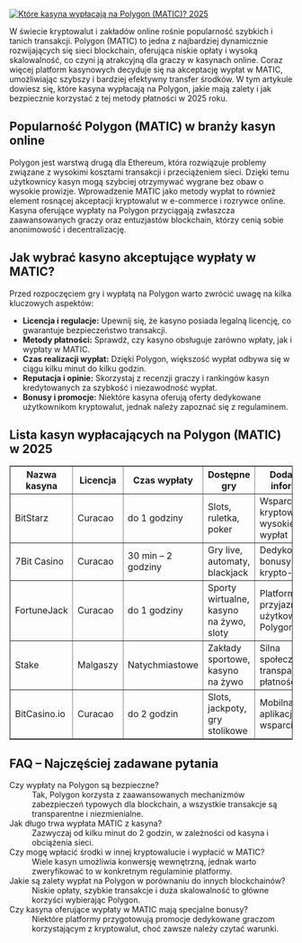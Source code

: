 [![Które kasyna wypłacają na Polygon (MATIC)? 2025](https://123-caf.pages.dev/gitsignup.png)](https://vrmoo.ru/Bt82HjjY)

<p>W świecie kryptowalut i zakładów online rośnie popularność szybkich i tanich transakcji. Polygon (MATIC) to jedna z najbardziej dynamicznie rozwijających się sieci blockchain, oferująca niskie opłaty i wysoką skalowalność, co czyni ją atrakcyjną dla graczy w kasynach online. Coraz więcej platform kasynowych decyduje się na akceptację wypłat w MATIC, umożliwiając szybszy i bardziej efektywny transfer środków. W tym artykule dowiesz się, które kasyna wypłacają na Polygon, jakie mają zalety i jak bezpiecznie korzystać z tej metody płatności w 2025 roku.</p>  <h2>Popularność Polygon (MATIC) w branży kasyn online</h2> <p>Polygon jest warstwą drugą dla Ethereum, która rozwiązuje problemy związane z wysokimi kosztami transakcji i przeciążeniem sieci. Dzięki temu użytkownicy kasyn mogą szybciej otrzymywać wygrane bez obaw o wysokie prowizje. Wprowadzenie MATIC jako metody wypłat to również element rosnącej akceptacji kryptowalut w e-commerce i rozrywce online. Kasyna oferujące wypłaty na Polygon przyciągają zwłaszcza zaawansowanych graczy oraz entuzjastów blockchain, którzy cenią sobie anonimowość i decentralizację.</p>  <h2>Jak wybrać kasyno akceptujące wypłaty w MATIC?</h2> <p>Przed rozpoczęciem gry i wypłatą na Polygon warto zwrócić uwagę na kilka kluczowych aspektów:</p> <ul>   <li><strong>Licencja i regulacje:</strong> Upewnij się, że kasyno posiada legalną licencję, co gwarantuje bezpieczeństwo transakcji.</li>   <li><strong>Metody płatności:</strong> Sprawdź, czy kasyno obsługuje zarówno wpłaty, jak i wypłaty w MATIC.</li>   <li><strong>Czas realizacji wypłat:</strong> Dzięki Polygon, większość wypłat odbywa się w ciągu kilku minut do kilku godzin.</li>   <li><strong>Reputacja i opinie:</strong> Skorzystaj z recenzji graczy i rankingów kasyn kredytowanych za szybkość i niezawodność wypłat.</li>   <li><strong>Bonusy i promocje:</strong> Niektóre kasyna oferują oferty dedykowane użytkownikom kryptowalut, jednak należy zapoznać się z regulaminem.</li> </ul>  <h2>Lista kasyn wypłacających na Polygon (MATIC) w 2025</h2> <table border="1" cellpadding="8" cellspacing="0" style="border-collapse: collapse; width: 100%;">   <thead>     <tr>       <th>Nazwa kasyna</th>       <th>Licencja</th>       <th>Czas wypłaty</th>       <th>Dostępne gry</th>       <th>Dodatkowe informacje</th>     </tr>   </thead>   <tbody>     <tr>       <td>BitStarz</td>       <td>Curacao</td>       <td>do 1 godziny</td>       <td>Slots, ruletka, poker</td>       <td>Wsparcie wielu kryptowalut, wysokie limity wypłat</td>     </tr>     <tr>       <td>7Bit Casino</td>       <td>Curacao</td>       <td>30 min – 2 godziny</td>       <td>Gry live, automaty, blackjack</td>       <td>Dedykowane bonusy dla krypto-graczy</td>     </tr>     <tr>       <td>FortuneJack</td>       <td>Curacao</td>       <td>do 1 godziny</td>       <td>Sporty wirtualne, kasyno na żywo, sloty</td>       <td>Platforma przyjazna dla użytkowników Polygon</td>     </tr>     <tr>       <td>Stake</td>       <td>Malgaszy</td>       <td>Natychmiastowe</td>       <td>Zakłady sportowe, kasyno na żywo</td>       <td>Silna społeczność, transparentność płatności</td>     </tr>     <tr>       <td>BitCasino.io</td>       <td>Curacao</td>       <td>do 2 godzin</td>       <td>Slots, jackpoty, gry stolikowe</td>       <td>Mobilna aplikacja i pełne wsparcie MATIC</td>     </tr>   </tbody> </table>  <h2>FAQ – Najczęściej zadawane pytania</h2> <dl>   <dt>Czy wypłaty na Polygon są bezpieczne?</dt>   <dd>Tak, Polygon korzysta z zaawansowanych mechanizmów zabezpieczeń typowych dla blockchain, a wszystkie transakcje są transparentne i niezmienialne.</dd>    <dt>Jak długo trwa wypłata MATIC z kasyna?</dt>   <dd>Zazwyczaj od kilku minut do 2 godzin, w zależności od kasyna i obciążenia sieci.</dd>    <dt>Czy mogę wpłacić środki w innej kryptowalucie i wypłacić w MATIC?</dt>   <dd>Wiele kasyn umożliwia konwersję wewnętrzną, jednak warto zweryfikować to w konkretnym regulaminie platformy.</dd>    <dt>Jakie są zalety wypłat na Polygon w porównaniu do innych blockchainów?</dt>   <dd>Niskie opłaty, szybkie transakcje i duża skalowalność to główne korzyści wybierając Polygon.</dd>    <dt>Czy kasyna oferujące wypłaty w MATIC mają specjalne bonusy?</dt>   <dd>Niektóre platformy przygotowują promocje dedykowane graczom korzystającym z kryptowalut, choć zawsze należy czytać warunki.</dd> </dl>